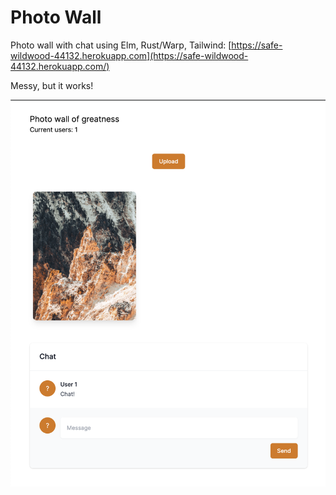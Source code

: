 # Photo Wall

Photo wall with chat using Elm, Rust/Warp, Tailwind: [https://safe-wildwood-44132.herokuapp.com](https://safe-wildwood-44132.herokuapp.com/)

Messy, but it works!

![](https://github.com/danbruder/wall/blob/main/screenshot.png?raw=true)
